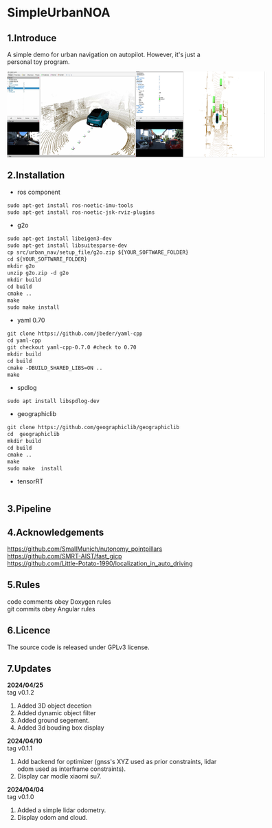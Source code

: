 # SimpleUrbanNOA

## 1.Introduce
A simple demo for urban navigation on autopilot. However, it's just a personal toy program. <br>





<div style="display: flex; justify-content: space-between;">
    <img src="/pic/display.jpeg" alt="图片alt" title="图片title" width="300px" height="200px" objectfit="cover" >
    <img src="/pic/display2.png" alt="图片alt" title="图片title" width="300px" height="200px" objectfit="cover" >
</div>

## 2.Installation
+ ros component
```
sudo apt-get install ros-noetic-imu-tools
sudo apt-get install ros-noetic-jsk-rviz-plugins
```
+ g2o <br>
```shell
sudo apt-get install libeigen3-dev
sudo apt-get install libsuitesparse-dev 
cp src/urban_nav/setup_file/g2o.zip ${YOUR_SOFTWARE_FOLDER}
cd ${YOUR_SOFTWARE_FOLDER}
mkdir g2o
unzip g2o.zip -d g2o
mkdir build
cd build
cmake ..
make 
sudo make install 
```
+ yaml 0.70
```shell
git clone https://github.com/jbeder/yaml-cpp
cd yaml-cpp
git checkout yaml-cpp-0.7.0 #check to 0.70
mkdir build 
cd build
cmake -DBUILD_SHARED_LIBS=ON ..
make 
```
+ spdlog
```shell
sudo apt install libspdlog-dev
```
+ geographiclib
```
git clone https://github.com/geographiclib/geographiclib
cd  geographiclib
mkdir build
cd build
cmake ..
make 
sudo make  install
```
+ tensorRT
```

```


## 3.Pipeline


## 4.Acknowledgements
https://github.com/SmallMunich/nutonomy_pointpillars <br>
https://github.com/SMRT-AIST/fast_gicp <br>
https://github.com/Little-Potato-1990/localization_in_auto_driving <br>


## 5.Rules
code comments obey Doxygen rules <br>
git commits obey Angular rules <br>


## 6.Licence
The source code is released under GPLv3 license. <br>




## 7.Updates
**2024/04/25** <br>
tag v0.1.2 <br>
1. Added 3D object decetion <br>
2. Added dynamic object filter <br>
3. Added ground segement. <br>
4. Added 3d bouding box display


**2024/04/10** <br>
tag v0.1.1 <br>
1. Add backend for optimizer (gnss's XYZ used as prior constraints, lidar odom used as interframe constraints). <br>
2. Display car modle xiaomi su7. <br>

**2024/04/04** <br>
tag v0.1.0 <br>
1. Added a simple lidar odometry. <br>
2. Display odom and cloud. <br>
<br>